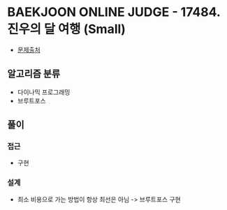 # BAEKJOON ONLINE JUDGE - 17484. 진우의 달 여행 (Small)

- [문제출처](https://www.acmicpc.net/problem/17484 '17484. 진우의 달 여행 (Small)')

## 알고리즘 분류

- 다이나믹 프로그래밍
- 브루트포스

## 풀이

### 접근

- 구현

### 설계

- 최소 비용으로 가는 방법이 항상 최선은 아님 -> 브루트포스 구현
